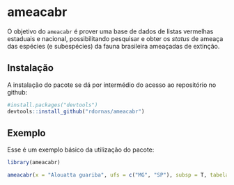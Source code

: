 
# ameacabr

<!-- badges: start -->
<!-- badges: end -->

O objetivo do `ameacabr` é prover uma base de dados de listas vermelhas estaduais e nacional, possibilitando pesquisar e obter os _status_ de ameaça das espécies (e subespécies) da fauna brasileira ameaçadas de extinção.

## Instalação

A instalação do pacote se dá por intermédio do acesso ao repositório no github:

``` r
#install.packages("devtools")
devtools::install_github("rdornas/ameacabr")
```

## Exemplo

Esse é um exemplo básico da utilização do pacote:

``` r
library(ameacabr)

ameacabr(x = "Alouatta guariba", ufs = c("MG", "SP"), subsp = T, tabela = T)
```

